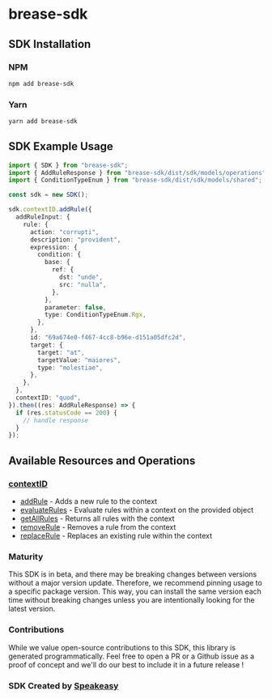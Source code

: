 # brease-sdk

<!-- Start SDK Installation -->
## SDK Installation

### NPM

```bash
npm add brease-sdk
```

### Yarn

```bash
yarn add brease-sdk
```
<!-- End SDK Installation -->

## SDK Example Usage
<!-- Start SDK Example Usage -->
```typescript
import { SDK } from "brease-sdk";
import { AddRuleResponse } from "brease-sdk/dist/sdk/models/operations";
import { ConditionTypeEnum } from "brease-sdk/dist/sdk/models/shared";

const sdk = new SDK();

sdk.contextID.addRule({
  addRuleInput: {
    rule: {
      action: "corrupti",
      description: "provident",
      expression: {
        condition: {
          base: {
            ref: {
              dst: "unde",
              src: "nulla",
            },
          },
          parameter: false,
          type: ConditionTypeEnum.Rgx,
        },
      },
      id: "69a674e0-f467-4cc8-b96e-d151a05dfc2d",
      target: {
        target: "at",
        targetValue: "maiores",
        type: "molestiae",
      },
    },
  },
  contextID: "quod",
}).then((res: AddRuleResponse) => {
  if (res.statusCode == 200) {
    // handle response
  }
});
```
<!-- End SDK Example Usage -->

<!-- Start SDK Available Operations -->
## Available Resources and Operations


### [contextID](docs/contextid/README.md)

* [addRule](docs/contextid/README.md#addrule) - Adds a new rule to the context
* [evaluateRules](docs/contextid/README.md#evaluaterules) - Evaluate rules within a context on the provided object
* [getAllRules](docs/contextid/README.md#getallrules) - Returns all rules with the context
* [removeRule](docs/contextid/README.md#removerule) - Removes a rule from the context
* [replaceRule](docs/contextid/README.md#replacerule) - Replaces an existing rule within the context
<!-- End SDK Available Operations -->

### Maturity

This SDK is in beta, and there may be breaking changes between versions without a major version update. Therefore, we recommend pinning usage
to a specific package version. This way, you can install the same version each time without breaking changes unless you are intentionally
looking for the latest version.

### Contributions

While we value open-source contributions to this SDK, this library is generated programmatically.
Feel free to open a PR or a Github issue as a proof of concept and we'll do our best to include it in a future release !

### SDK Created by [Speakeasy](https://docs.speakeasyapi.dev/docs/using-speakeasy/client-sdks)

